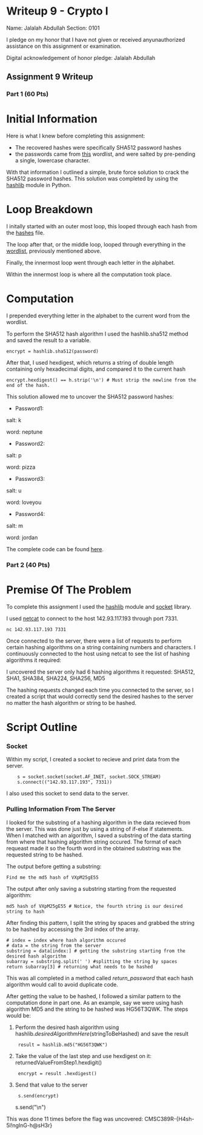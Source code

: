 Writeup 9 - Crypto I
=====

Name: Jalalah Abdullah
Section: 0101

I pledge on my honor that I have not given or received anyunauthorized assistance on this assignment or examination.

Digital acknowledgement of honor pledge: Jalalah Abdullah

## Assignment 9 Writeup

### Part 1 (60 Pts)

# Initial Information

Here is what I knew before completing this assignment:

* The recovered hashes were specifically SHA512 password hashes
* the passwords came from [this](https://github.com/danielmiessler/SecLists/blob/master/Passwords/probable-v2-top1575.txt) wordlist, and were salted by pre-pending a single, lowercase character.

With that information I outlined a simple, brute force solution to crack the SHA512 password hashes. This solution was completed by using the [hashlib](https://docs.python.org/3.5/library/hashlib.html) module in Python.

# Loop Breakdown
I initally started with an outer most loop, this looped through each hash from the [hashes](https://github.com/jalalah/389Rfall18/blob/master/week/9/hashes) file.

The loop after that, or the middle loop, looped through everything in the [wordlist](https://github.com/danielmiessler/SecLists/blob/master/Passwords/probable-v2-top1575.txt), previously mentioned above.

Finally, the innermost loop went through each letter in the alphabet.

Within the innermost loop is where all the computation took place.

# Computation

I prepended everything letter in the alphabet to the current word from the wordlist. 

To perform the SHA512 hash algorithm I used the hashlib.sha512 method and saved the result to a variable.

    encrypt = hashlib.sha512(password)

 After that, I used hexdigest, which returns a string of double length containing only hexadecimal digits, and compared it to the current hash
 
    encrypt.hexdigest() == h.strip('\n') # Must strip the newline from the end of the hash.

This solution allowed me to uncover the SHA512 password hashes:

* Password1: 

salt: k 

word: neptune

* Password2: 

salt: p 

word: pizza

* Password3: 

salt: u 

word: loveyou

* Password4: 

salt: m 

word: jordan

The complete code can be found [here](https://github.com/jalalah/389Rfall18/blob/master/week/9/writeup/part1.py).


### Part 2 (40 Pts)

# Premise Of The Problem

To complete this assignment I used the [hashlib](https://docs.python.org/3.5/library/hashlib.html) module and [socket](https://docs.python.org/3.5/library/socket.html) library.

I used [netcat](https://en.wikipedia.org/wiki/Netcat) to connect to the host 142.93.117.193 through port 7331. 

    nc 142.93.117.193 7331
    
Once connected to the server, there were a list of requests to perform certain hashing algorithms on a string containing numbers and characters. I continuously connected to the host using netcat to see the list of hashing algorithms it required:
    
 I uncovered the server only had 6 hashing algorithms it requested: SHA512, SHA1, SHA384, SHA224, SHA256, MD5
 
 The hashing requests changed each time you connected to the server, so I created a script that would correctly send the desired hashes to the server no matter the hash algorithm or string to be hashed.
 
 # Script Outline
 
 ### Socket
 
 Within my script, I created a socket to recieve and print data from the server. 
 
        s = socket.socket(socket.AF_INET, socket.SOCK_STREAM)
        s.connect(("142.93.117.193", 7331))

I also used this socket to send data to the server. 

### Pulling Information From The Server
 
I looked for the substring of a hashing algorithm in the data recieved from the server. This was done just by using a string of if-else if statements. When I matched with an algorithm, I saved a substring of the data starting from where that hashing algorithm string occured. The format of each requeast made it so the fourth word in the obtained substring was the requested string to be hashed.

The output before getting a substring:

    Find me the md5 hash of VXpM25gE55

The output after only saving a substring starting from the requested algorithm:

    md5 hash of VXpM25gE55 # Notice, the fourth string is our desired string to hash
    
After finding this pattern, I split the string by spaces and grabbed the string to be hashed by accessing the 3rd index of the array.

    # index = index where hash algorithm occured
    # data = the string from the server
    substring = data[index:] # getting the substring starting from the desired hash algorithm
  	subarray = substring.split(' ') #splitting the string by spaces
  	return subarray[3] # returning what needs to be hashed
    
This was all completed in a method called *return_password* that each hash algorithm would call to avoid duplicate code. 

After getting the value to be hashed, I followed a similar pattern to the computation done in part one. As an example, say we were using hash algorithm MD5 and the string to be hashed was HG56T3QWK. The steps would be:

1. Perform the desired hash algorithm using hashlib.*desiredAlgorithmHere*(stringToBeHashed) and save the result

        result = hashlib.md5("HG56T3QWK") 

2. Take the value of the last step and use hexdigest on it: returnedValueFromStep1.hexdigit()

        encrypt = result .hexdigest()
        
3. Send that value to the server

        s.send(encrypt)
	s.send("\n")
        
This was done 11 times before the flag was uncovered: CMSC389R-{H4sh-5l!ngInG-h@sH3r}





